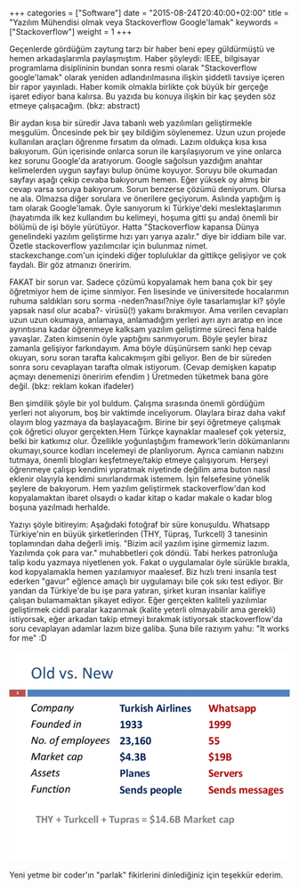 +++
categories = ["Software"]
date = "2015-08-24T20:40:00+02:00"
title = "Yazılım Mühendisi olmak veya Stackoverflow Google'lamak"
keywords = ["Stackoverflow"]
weight = 1
+++

Geçenlerde gördüğüm zaytung tarzı bir haber beni epey güldürmüştü ve hemen arkadaşlarımla paylaşmıştım. Haber şöyleydi: IEEE, bilgisayar programlama disiplininin bundan sonra resmi olarak "Stackoverflow google'lamak" olarak yeniden adlandırılmasına ilişkin şiddetli tavsiye içeren bir rapor yayınladı. Haber komik olmakla birlikte çok büyük bir gerçeğe işaret ediyor bana kalırsa. Bu yazıda bu konuya ilişkin bir kaç şeyden söz etmeye çalışacağım. (bkz: abstract)



Bir aydan kısa bir süredir Java tabanlı web yazılımları geliştirmekle meşgulüm. Öncesinde pek bir şey bildiğim söylenemez. Uzun uzun projede kullanılan araçları öğrenme fırsatım da olmadı. Lazım oldukça kısa kısa bakıyorum. Gün içerisinde onlarca sorun ile karşılaşıyorum ve yine onlarca kez  sorunu Google'da aratıyorum. Google sağolsun yazdığım anahtar kelimelerden uygun sayfayı bulup önüme koyuyor. Soruyu bile okumadan sayfayı aşağı çekip cevaba bakıyorum hemen. Eğer yüksek oy almış bir cevap varsa soruya bakıyorum. Sorun benzerse çözümü deniyorum. Olursa ne ala. Olmazsa diğer sorulara ve önerilere geçiyorum. Aslında yaptığım iş tam olarak Google'lamak. Öyle sanıyorum ki Türkiye'deki meslektaşlarımın (hayatımda ilk kez kullandım bu kelimeyi, hoşuma gitti şu anda) önemli bir bölümü de işi böyle yürütüyor. Hatta "Stackoverflow kapansa Dünya genelindeki yazılım geliştirme hızı yarı yarıya azalır." diye bir iddiam bile var. Özetle stackoverflow yazılımcılar için bulunmaz nimet. stackexchange.com'un içindeki diğer topluluklar da gittikçe gelişiyor ve çok faydalı. Bir göz atmanızı öneririm.

FAKAT bir sorun var. Sadece çözümü kopyalamak hem bana çok bir şey öğretmiyor hem de içime sinmiyor. Fen lisesinde ve üniversitede hocalarımın ruhuma saldıkları soru sorma -neden?nasıl?niye öyle tasarlamışlar ki? şöyle yapsak nasıl olur acaba?- virüsü(!)  yakamı bırakmıyor. Ama verilen cevapları uzun uzun okumaya, anlamaya, anlamadığım yerleri ayrı ayrı aratıp en ince ayrıntısına kadar öğrenmeye kalksam yazılım geliştirme süreci fena halde yavaşlar. Zaten kimsenin öyle yaptığını sanmıyorum. Böyle şeyler biraz zamanla gelişiyor farkındayım. Ama böyle düşünürsem sanki hep cevap okuyan, soru soran tarafta kalıcakmışım gibi geliyor. Ben de bir süreden sonra soru cevaplayan tarafta olmak istiyorum. (Cevap demişken kapatıp açmayı denemenizi öneririm efendim ) Üretmeden tüketmek bana göre değil. (bkz: reklam kokan ifadeler)

Ben şimdilik şöyle bir yol buldum. Çalışma sırasında önemli gördüğüm yerleri not alıyorum, boş bir vaktimde inceliyorum. Olaylara biraz daha vakıf olayım blog yazmaya da başlayacağım. Birine bir şeyi öğretmeye çalışmak çok öğretici oluyor gerçekten.Hem Türkçe kaynaklar maalesef çok yetersiz, belki bir katkımız olur. Özellikle yoğunlaştığım framework'lerin dökümanlarını okumayı,source kodları incelemeyi de planlıyorum. Ayrıca camianın nabzını tutmaya, önemli blogları keşfetmeye/takip etmeye çalışıyorum. Herşeyi öğrenmeye çalışıp kendimi yıpratmak niyetinde değilim ama buton nasıl eklenir olayıyla kendimi sınırlandırmak istemem. İşin felsefesine yönelik şeylere de bakıyorum. Hem yazılım geliştirmek stackoverflow'dan kod kopyalamaktan ibaret olsaydı o kadar kitap o kadar makale o kadar blog boşuna yazılmadı herhalde.

Yazıyı şöyle bitireyim: Aşağıdaki fotoğraf bir süre konuşuldu. Whatsapp Türkiye'nin en büyük şirketlerinden (THY, Tüpraş, Turkcell) 3 tanesinin toplamından daha değerli imiş. "Bizim acil yazılım işine girmemiz lazım. Yazılımda çok para var."  muhabbetleri çok döndü. Tabi herkes patronluğa talip kodu yazmaya niyetlenen yok. Fakat o uygulamalar öyle sürükle bırakla, kod kopyalamakla hemen yazılamıyor maalesef. Biz hızlı treni insanla test ederken "gavur" eğlence amaçlı bir uygulamayı bile çok sıkı test ediyor. Bir yandan da Türkiye'de bu işe para yatıran, şirket kuran insanlar kalifiye çalışan bulamamaktan şikayet ediyor. Eğer gerçekten kaliteli yazılımlar geliştirmek ciddi paralar kazanmak (kalite yeterli olmayabilir ama gerekli) istiyorsak, eğer arkadan takip etmeyi bırakmak istiyorsak stackoverflow'da soru cevaplayan adamlar lazım bize galiba. Şuna bile razıyım yahu: "It works for me" :D


<img src="/img/stackoverflowlamak.jpg" title="stackoverflowlamak" />



Yeni yetme bir coder'ın "parlak" fikirlerini dinlediğiniz için teşekkür ederim.



